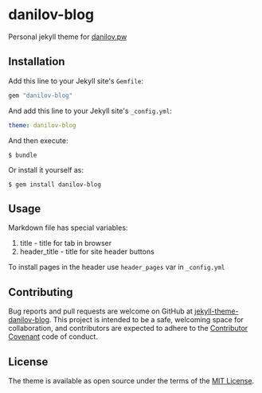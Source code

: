 # danilov-blog

Personal jekyll theme for [danilov.pw](https://danilov.pw)

## Installation

Add this line to your Jekyll site's `Gemfile`:

```ruby
gem "danilov-blog"
```

And add this line to your Jekyll site's `_config.yml`:

```yaml
theme: danilov-blog
```

And then execute:

    $ bundle

Or install it yourself as:

    $ gem install danilov-blog

## Usage

Markdown file has special variables:

1. title - title for tab in browser
2. header_title - title for site header buttons

To install pages in the header use `header_pages` var in `_config.yml`

## Contributing

Bug reports and pull requests are welcome on GitHub at [jekyll-theme-danilov-blog](https://github.com/dan1lov/jekyll-theme-danilov-blog). This project is intended to be a safe, welcoming space for collaboration, and contributors are expected to adhere to the [Contributor Covenant](https://www.contributor-covenant.org/) code of conduct.

## License

The theme is available as open source under the terms of the [MIT License](https://opensource.org/licenses/MIT).
